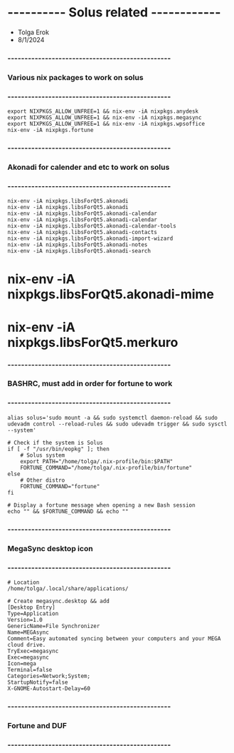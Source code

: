 # ----------      Solus related       ------------ ###
 - Tolga Erok
 - 8/1/2024

### ------------------------------------------------ ###
### Various nix packages to work on solus
### ------------------------------------------------ ###

    export NIXPKGS_ALLOW_UNFREE=1 && nix-env -iA nixpkgs.anydesk
    export NIXPKGS_ALLOW_UNFREE=1 && nix-env -iA nixpkgs.megasync 
    export NIXPKGS_ALLOW_UNFREE=1 && nix-env -iA nixpkgs.wpsoffice
    nix-env -iA nixpkgs.fortune

### ------------------------------------------------ ###
### Akonadi for calender and etc to work on solus
### ------------------------------------------------ ###
  
    nix-env -iA nixpkgs.libsForQt5.akonadi
    nix-env -iA nixpkgs.libsForQt5.akonadi
    nix-env -iA nixpkgs.libsForQt5.akonadi-calendar
    nix-env -iA nixpkgs.libsForQt5.akonadi-calendar
    nix-env -iA nixpkgs.libsForQt5.akonadi-calendar-tools
    nix-env -iA nixpkgs.libsForQt5.akonadi-contacts
    nix-env -iA nixpkgs.libsForQt5.akonadi-import-wizard
    nix-env -iA nixpkgs.libsForQt5.akonadi-notes
    nix-env -iA nixpkgs.libsForQt5.akonadi-search
  # nix-env -iA nixpkgs.libsForQt5.akonadi-mime
  # nix-env -iA nixpkgs.libsForQt5.merkuro    

### ------------------------------------------------ ###
### BASHRC, must add in order for fortune to work
### ------------------------------------------------ ###
    
    alias solus='sudo mount -a && sudo systemctl daemon-reload && sudo udevadm control --reload-rules && sudo udevadm trigger && sudo sysctl --system'

    # Check if the system is Solus
    if [ -f "/usr/bin/eopkg" ]; then
        # Solus system
        export PATH="/home/tolga/.nix-profile/bin:$PATH"
        FORTUNE_COMMAND="/home/tolga/.nix-profile/bin/fortune"
    else
        # Other distro
        FORTUNE_COMMAND="fortune"
    fi

    # Display a fortune message when opening a new Bash session
    echo "" && $FORTUNE_COMMAND && echo ""

### ------------------------------------------------ ###
### MegaSync desktop icon
### ------------------------------------------------ ###
    
    # Location
    /home/tolga/.local/share/applications/

    # Create megasync.desktop && add
    [Desktop Entry]
    Type=Application
    Version=1.0
    GenericName=File Synchronizer
    Name=MEGAsync
    Comment=Easy automated syncing between your computers and your MEGA cloud drive.
    TryExec=megasync
    Exec=megasync
    Icon=mega
    Terminal=false
    Categories=Network;System;
    StartupNotify=false
    X-GNOME-Autostart-Delay=60


### ------------------------------------------------ ###
### Fortune and DUF
### ------------------------------------------------ ###